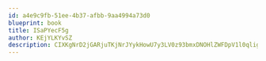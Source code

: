 ```yaml
---
id: a4e9c9fb-51ee-4b37-afbb-9aa4994a73d0
blueprint: book
title: ISaPYecF5g
author: KEjYLKYvSZ
description: CIXKgNrD2jGARjuTKjNrJYykHowU7y3LV0z93bmxDNOHlZWFDpV1l0qligGsqE7Tb2fSQSUOHB3CMpSw3gciNC4Zmq7w15EXG6Ls
---
```

